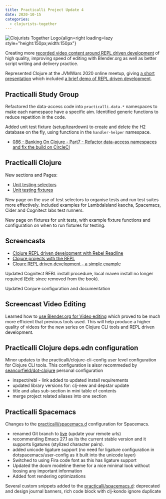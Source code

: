 ```yaml
---
title: Practicalli Project Update 4
date: 2020-10-15
categories:
  - clojurists-together
---
```


![Clojurists Together Logo](https://raw.githubusercontent.com/practicalli/graphic-design/live/buttons/practicalli-clojurists-together-button.svg){align=right loading=lazy style="height:150px;width:150px"}

Creating more [recorded video content around REPL driven development](https://www.youtube.com/playlist?list=PLpr9V-R8ZxiB3u90ga_SdxYsF2k2JTag1) of high quality, improving speed of editing with Blender.org as well as better script writing and delivery practice.

Represented Clojure at the JVMWars 2020 online meetup, giving [a short presentation](https://docs.google.com/presentation/d/e/2PACX-1vR3jDNOaYoAQRUQcCm9NccXY-dNxr5JT5LfURqujAVp23dohoYKLH9BHGlFgdQjKrLKnNKkraeRbKzA/pub?start=false&loop=false&delayms=3000) which included [a brief demo of REPL driven development](https://youtu.be/rQ802kSaip4).

<!-- more -->

## Practicalli Study Group

Refactored the data-access code into `practicalli.data.*` namespaces to make each namespace have a specific aim. Identified generic functions to reduce repetition in the code.

Added unit test fixture (setup/teardown) to create and delete the H2 database on the fly, using functions in the `handler-helper` namespace.

- [086 - Banking On Clojure - Part7 - Refactor data-access namespaces and fix the build on CircleCI](https://www.youtube.com/watch?v=Ro_h5jt02Q0&list=PLpr9V-R8ZxiDjyU7cQYWOEFBDR1t7t0wv&index=89)


## Practicalli Clojure

New sections and Pages:
- [Unit testing selectors](https://practical.li/clojure/testing/unit-testing/test-selectors/)
- [Unit testing fixtures](https://practical.li/clojure/testing/unit-testing/fixtures/)

New page on the use of test selectors to organise tests and run test suites more effectively.  Included examples for LambdaIsland kaocha, Spacemacs, Cider and Cognitect labs test runners.

New page on fixtures for unit tests, with example fixture functions and configuration on when to run fixtures for testing.

## Screencasts

- [Clojure REPL driven development with Rebel Readline](https://www.youtube.com/watch?v=U19TWMsg0s0&list=PLpr9V-R8ZxiB3u90ga_SdxYsF2k2JTag1&index=1)
- [Clojure projects with the REPL](https://www.youtube.com/watch?v=7muHVkxzZcE&list=PLpr9V-R8ZxiB3u90ga_SdxYsF2k2JTag1&index=2)
- [Cloure REPL driven development - a simple example](https://youtu.be/rQ802kSaip4)

Updated Cognitect REBL install procedure, local maven install no longer required (Edit: since removed from the book).

Updated Conjure configuration and documentation


## Screencast Video Editing

Learned how to [use Blender.org for Video editing](https://www.youtube.com/playlist?list=PLxdnSsBqCrrG9vYaQMDE0A16c4M52b7vJ) which proved to be much more efficient that previous tools used.  This will help produce a higher quality of videos for the new series on Clojure CLI tools and REPL driven development.


## Practicalli Clojure deps.edn configuration

Minor updates to the practicalli/clojure-cli-config user level configuration for Clojure CLI tools.  This configuration is alsor recommeded by [seancorfield/dot-clojure](https://github.com/seancorfield/dot-clojure) personal configuration

- inspect/rebl - link added to updated install requirements
- updated library versions for: clj-new and depstar update
- title and alias sub-section in mini table of contents
- merge project related aliases into one section


## Practicalli Spacemacs

Changes to the [practicalli/spacemacs.d](https://github.com/practicalli/spacemacs.d/) configuration for Spacemacs.

- renamed Git branch to [live](https://github.com/practicalli/spacemacs.d/) (update your remote urls)
- recommending Emacs 27.1 as its the current stable version and it supports ligatures (stylized character pairs).
- added unicode ligature support (no need for ligature configuration in dotspacemacs/user-config as it built into the unicode layer)
- Switched to using Fira code font as this has ligature support
- Updated the doom modeline theme for a  nice minimal look without loosing any important information
- Added font rendering optimizations

Several custom snippets added to the [practicalli/spacemacs.d](https://github.com/practicalli/spacemacs.d/): deprecated and design journal banners, rich code block with clj-kondo ignore duplicate
